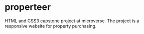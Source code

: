# properteer
HTML and CSS3 capstone project at microverse. The project is a responsive website for property purchasing.
